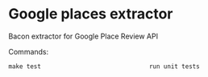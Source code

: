 # Google places extractor

Bacon extractor for Google Place Review API

Commands:
```
make test                              run unit tests
```
